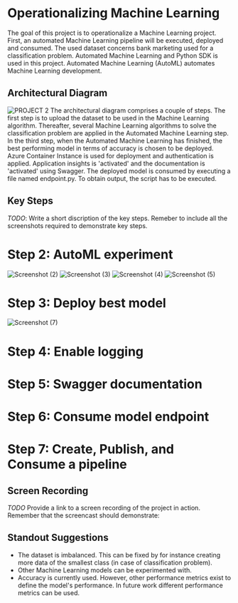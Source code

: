 

# Operationalizing Machine Learning
The goal of this project is to operationalize a Machine Learning project. First, an automated Machine Learning pipeline will be executed, deployed and consumed. The used dataset concerns bank marketing used for a classification problem. Automated Machine Learning and Python SDK is used in this project. Automated Machine Learning (AutoML) automates Machine Learning development. 

## Architectural Diagram
![PROJECT 2](https://user-images.githubusercontent.com/54527456/107497465-e8333780-6b92-11eb-8497-f09d30ac2b5c.JPG)
The architectural diagram comprises a couple of steps. The first step is to upload the dataset to be used in the Machine Learning algorithm. Thereafter, several Machine Learning algorithms to solve the classification problem are applied in the Automated Machine Learning step. In the third step, when the Automated Machine Learning has finished, the best performing model in terms of accuracy is chosen to be deployed. Azure Container Instance is used for deployment and authentication is applied. Application insights is 'activated' and the documentation is 'activated' using Swagger. The deployed model is consumed by executing a file named endpoint.py. To obtain output, the script has to be executed.


## Key Steps
*TODO*: Write a short discription of the key steps. Remeber to include all the screenshots required to demonstrate key steps. 

# Step 2: AutoML experiment 
![Screenshot (2)](https://user-images.githubusercontent.com/54527456/107620400-e9c53400-6c54-11eb-9dc4-e24ba77bc44d.png)
![Screenshot (3)](https://user-images.githubusercontent.com/54527456/107620404-ea5dca80-6c54-11eb-82d0-f59a90683764.png)
![Screenshot (4)](https://user-images.githubusercontent.com/54527456/107620405-ea5dca80-6c54-11eb-9708-ab86d298499b.png)
![Screenshot (5)](https://user-images.githubusercontent.com/54527456/107620406-eaf66100-6c54-11eb-802a-e45c129989b6.png)

# Step 3: Deploy best model
![Screenshot (7)](https://user-images.githubusercontent.com/54527456/107620527-1d07c300-6c55-11eb-8394-b7a3401c5a4c.png)

# Step 4: Enable logging

# Step 5: Swagger documentation 

# Step 6: Consume model endpoint

# Step 7: Create, Publish, and Consume a pipeline


## Screen Recording
*TODO* Provide a link to a screen recording of the project in action. Remember that the screencast should demonstrate:

## Standout Suggestions
- The dataset is imbalanced. This can be fixed by for instance creating more data of the smallest class (in case of classification problem).
- Other Machine Learning models can be experimented with.
- Accuracy is currently used. However, other performance metrics exist to define the model's performance. In future work different performance metrics can be used.
